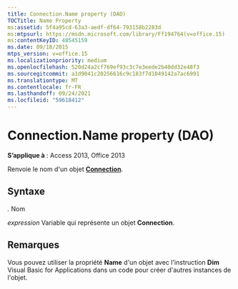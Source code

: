 ```yaml
---
title: Connection.Name property (DAO)
TOCTitle: Name Property
ms:assetid: 5f4a95cd-63a3-aedf-df64-793158b2283d
ms:mtpsurl: https://msdn.microsoft.com/library/Ff194764(v=office.15)
ms:contentKeyID: 48545159
ms.date: 09/18/2015
mtps_version: v=office.15
ms.localizationpriority: medium
ms.openlocfilehash: 520d24a2cf769ef93c3c7e3eede2b40dd32e48f3
ms.sourcegitcommit: a1d9041c20256616c9c183f7d1049142a7ac6991
ms.translationtype: MT
ms.contentlocale: fr-FR
ms.lasthandoff: 09/24/2021
ms.locfileid: "59618412"
---
```

# <a name="connectionname-property-dao"></a>Connection.Name property (DAO)


**S’applique à** : Access 2013, Office 2013

Renvoie le nom d'un objet **[Connection](connection-object-dao.md)**.

## <a name="syntax"></a>Syntaxe

*.* Nom

*expression* Variable qui représente un objet **Connection**.

## <a name="remarks"></a>Remarques

Vous pouvez utiliser la propriété **Name** d'un objet avec l'instruction **Dim** Visual Basic for Applications dans un code pour créer d'autres instances de l'objet.


